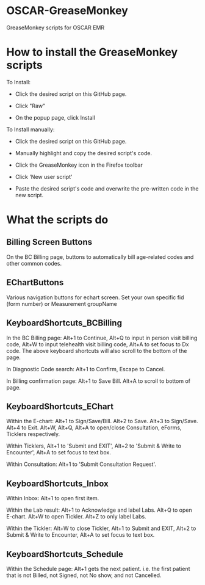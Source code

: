 # OSCAR-GreaseMonkey
GreaseMonkey scripts for OSCAR EMR

# How to install the GreaseMonkey scripts
To Install:

- Click the desired script on this GitHub page. 

- Click "Raw" 

- On the popup page, click Install

To Install manually:

- Click the desired script on this GitHub page. 

- Manually highlight and copy the desired script's code.

- Click the GreaseMonkey icon in the Firefox toolbar

- Click 'New user script'

- Paste the desired script's code and overwrite the pre-written code in the new script.

# What the scripts do

## Billing Screen Buttons
On the BC Billing page, buttons to automatically bill age-related codes and other common codes. 

## EChartButtons
Various navigation buttons for echart screen.  Set your own specific fid (form number) or Measurement groupName

## KeyboardShortcuts_BCBilling
In the BC Billing page: Alt+1 to Continue, Alt+Q to input in person visit billing code, Alt+W to input telehealth visit billing code, Alt+A to set focus to Dx code. The above keyboard shortcuts will also scroll to the bottom of the page. 

In Diagnostic Code search: Alt+1 to Confirm, Escape to Cancel. 

In Billing confirmation page: Alt+1 to Save Bill. Alt+A to scroll to bottom of page.

## KeyboardShortcuts_EChart
Within the E-chart: Alt+1 to Sign/Save/Bill. Alt+2 to Save. Alt+3 to Sign/Save. Alt+4 to Exit. Alt+W, Alt+Q, Alt+A to open/close Consultation, eForms, Ticklers respectively. 

Within Ticklers, Alt+1 to 'Submit and EXIT', Alt+2 to 'Submit & Write to Encounter', Alt+A to set focus to text box. 

Within Consultation: Alt+1 to 'Submit Consultation Request'.

## KeyboardShortcuts_Inbox
Within Inbox: Alt+1 to open first item. 

Within the Lab result: Alt+1 to Acknowledge and label Labs. Alt+Q to open E-chart. Alt+W to open Tickler. Alt+Z to only label Labs. 

Within the Tickler: Alt+W to close Tickler, Alt+1 to Submit and EXIT, Alt+2 to Submit & Write to Encounter, Alt+A to set focus to text box.

## KeyboardShortcuts_Schedule
Within the Schedule page: Alt+1 gets the next patient. i.e. the first patient that is not Billed, not Signed, not No show, and not Cancelled.